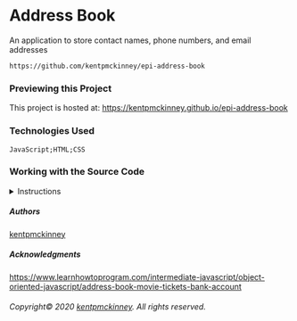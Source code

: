 
# Address Book

An application to store contact names, phone numbers, and email addresses

    https://github.com/kentpmckinney/epi-address-book

### Previewing this Project

This project is hosted at: https://kentpmckinney.github.io/epi-address-book

### Technologies Used

    JavaScript;HTML;CSS

### Working with the Source Code

<details>
  <summary>Instructions</summary>

  <br>
  The following are suggestions to help set up a development environment for this project on MacOS. Steps will differ depending on the operating system.

  ### Prerequisites

  The following software must be installed and properly configured on the target machine. 

  <ul>
    <li>An updated web browser (Internet Explorer is not compatible)</li>
    <li>Node.js</li>
    <li>Git (optional but recommended)</li>
  </ul>

  ### Setting up a Development Environment

  <ol>
    <li>Download a copy of the source code from: https://github.com/kentpmckinney/epi-address-book
      or clone using the repository link: https://github.com/kentpmckinney/epi-address-book.git</li>
    <li>Navigate to the folder location of the source files in Finder or in the Terminal</li>
    <li>Run the command <mark>npm install</mark> to download a local cache of the npm packages used by this application</li>
    <li>Build the application with the command <mark>npm run build</mark></li>
    <li>Start the application with the command <mark>npm run start</mark></li>
  </ol>

  ### Deployment

  Run the command ```npm run build``` to build a production version of the application under ```./build```

</details>

##### Authors

[kentpmckinney](https://github.com/kentpmckinney)

##### Acknowledgments

https://www.learnhowtoprogram.com/intermediate-javascript/object-oriented-javascript/address-book-movie-tickets-bank-account

###### Copyright&copy; 2020 [kentpmckinney](https://github.com/kentpmckinney). All rights reserved.